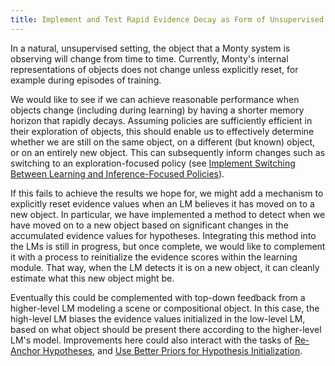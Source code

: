 ```yaml
---
title: Implement and Test Rapid Evidence Decay as Form of Unsupervised Memory Resetting
---
```


In a natural, unsupervised setting, the object that a Monty system is observing will change from time to time. Currently, Monty's internal representations of objects does not change unless explicitly reset, for example during episodes of training.

We would like to see if we can achieve reasonable performance when objects change (including during learning) by having a shorter memory horizon that rapidly decays. Assuming policies are sufficiently efficient in their exploration of objects, this should enable us to effectively determine whether we are still on the same object, on a different (but known) object, or on an entirely new object. This can subsequently inform changes such as switching to an exploration-focused policy (see [Implement Switching Between Learning and Inference-Focused Policies](../motor-system-improvements/implement-switching-between-learning-and-inference-focused-policies.md)).

If this fails to achieve the results we hope for, we might add a mechanism to explicitly reset evidence values when an LM believes it has moved on to a new object. In particular, we have implemented a method to detect when we have moved on to a new object based on significant changes in the accumulated evidence values for hypotheses. Integrating this method into the LMs is still in progress, but once complete, we would like to complement it with a process to reinitialize the evidence scores within the learning module. That way, when the LM detects it is on a new object, it can cleanly estimate what this new object might be.

Eventually this could be complemented with top-down feedback from a higher-level LM modeling a scene or compositional object. In this case, the high-level LM biases the evidence values initialized in the low-level LM, based on what object should be present there according to the higher-level LM's model. Improvements here could also interact with the tasks of [Re-Anchor Hypotheses](../learning-module-improvements/re-anchor-hypotheses.md), and [Use Better Priors for Hypothesis Initialization](../learning-module-improvements/use-better-priors-for-hypothesis-initialization.md).
